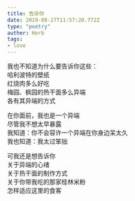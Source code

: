 ```yaml
---  
title: 告诉你  
date: 2019-08-27T11:57:20.772Z  
type: "poetry"  
auther: Herb   
tags:
- love
---  
```

我也不知道为什么要告诉你这些：  
哈利波特的壁纸  
红烧肉多么好吃  
梅园、枫园的热干面多么异端  
各有其异端的方式  

在你面前，我也是一个异端  
尽管我不想太早暴露  
我知道：你不会容许一个异端在你身边呆太久  
我也知道：我太过笨拙  

可我还是想告诉你  
关于异端的心绪  
关于热干面的制作方式  
关于你带我吃的那家桂林米粉  
怎样适应这里的食客  
